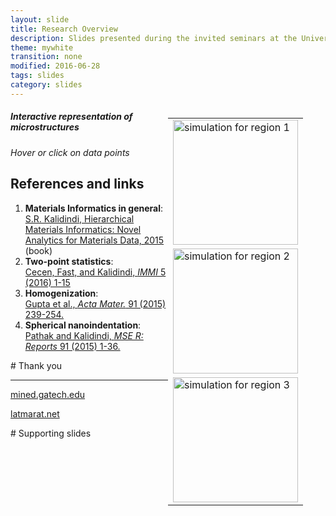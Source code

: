 ```yaml
---
layout: slide
title: Research Overview
description: Slides presented during the invited seminars at the University of Tokyo, NIMS (Japan), and LEM3 (France), June-July 2016.
theme: mywhite
transition: none
modified: 2016-06-28
tags: slides
category: slides
---
```


<section data-background="{{ site.url }}/images/2016-07-01-presentation/slides/Slide01.png" data-background-size="contain">
</section>

<section data-background="{{ site.url }}/images/2016-07-01-presentation/slides/Slide02.png" data-background-size="contain">
</section>

<section data-background="{{ site.url }}/images/2016-07-01-presentation/slides/Slide03.png" data-background-size="contain">
</section>

<section data-background="{{ site.url }}/images/2016-07-01-presentation/slides/Slide04.png" data-background-size="contain">
</section>

<section data-background="{{ site.url }}/images/2016-07-01-presentation/slides/Slide05.png" data-background-size="contain">
</section>

<section data-background="{{ site.url }}/images/2016-07-01-presentation/slides/Slide06.png" data-background-size="contain">
</section>

<section data-background="{{ site.url }}/images/2016-07-01-presentation/slides/Slide07.png" data-background-size="contain">
</section>

<section data-background="{{ site.url }}/images/2016-07-01-presentation/slides/Slide08.png" data-background-size="contain">
</section>

<section data-background="{{ site.url }}/images/2016-07-01-presentation/slides/Slide09.png" data-background-size="contain">
</section>

<section data-background="{{ site.url }}/images/2016-07-01-presentation/slides/Slide10.png" data-background-size="contain">
</section>

<section data-background="{{ site.url }}/images/2016-07-01-presentation/slides/Slide12.png" data-background-size="contain">
</section>

<section data-background="{{ site.url }}/images/2016-07-01-presentation/slides/Slide13.png" data-background-size="contain">
</section>

<section data-background="{{ site.url }}/images/2016-07-01-presentation/slides/Slide14.png" data-background-size="contain">
</section>

<section data-background="{{ site.url }}/images/2016-07-01-presentation/slides/Slide15.png" data-background-size="contain">
</section>

<section data-background="{{ site.url }}/images/2016-07-01-presentation/slides/Slide16.png" data-background-size="contain">

<div class="column" style="float:right; width: 50%">
<table>

<tr>
<td>
<img class="plain" src="{{ site.url }}/images/2016-07-01-presentation/img/tex-1.gif" height="200" alt="simulation for region 1"/>
</td>
</tr>

<tr>
<td>
<img class="plain" src="{{ site.url }}/images/2016-07-01-presentation/img/tex-2.gif" height="200" alt="simulation for region 2"/>
</td>
</tr>

<tr>

<td>
<img class="plain" src="{{ site.url }}/images/2016-07-01-presentation/img/tex-3.gif" height="200" alt="simulation for region 3"/>
</td>
</tr>

</table>
</div>

</section>

<section data-background="{{ site.url }}/images/2016-07-01-presentation/slides/Slide17.png" data-background-size="contain">
</section>

<style>.header6 header:after { content: "Decoupled FE + CPFE simuations"; }</style>
<section data-state="header6" data-background-video="{{ site.url }}/images/2016-07-01-presentation/img/ecap.webm" data-background-video-loop="true" data-background-size="contain">
</section>

<section data-background="{{ site.url }}/images/2016-07-01-presentation/slides/Slide19.png" data-background-size="contain">
</section>

<section data-background="{{ site.url }}/images/2016-07-01-presentation/slides/Slide20.png" data-background-size="contain">
</section>

<section data-background="{{ site.url }}/images/2016-07-01-presentation/slides/Slide21.png" data-background-size="contain">
</section>

<section data-background="{{ site.url }}/images/2016-07-01-presentation/slides/Slide22.png" data-background-size="contain">
</section>

<section data-background="{{ site.url }}/images/2016-07-01-presentation/slides/Slide23.png" data-background-size="contain">
</section>

<section data-background="{{ site.url }}/images/2016-07-01-presentation/slides/Slide24.png" data-background-size="contain">
</section>

<section data-background="{{ site.url }}/images/2016-07-01-presentation/slides/Slide25.png" data-background-size="contain">
</section>

<section data-background="{{ site.url }}/images/2016-07-01-presentation/slides/Slide26.png" data-background-size="contain">
</section>

<section data-background="{{ site.url }}/images/2016-07-01-presentation/slides/Slide27.png" data-background-size="contain">
</section>

<section data-background="{{ site.url }}/images/2016-07-01-presentation/slides/Slide28.png" data-background-size="contain">
</section>

<section data-background="{{ site.url }}/images/2016-07-01-presentation/slides/Slide29.png" data-background-size="contain">
</section>

<section data-background="{{ site.url }}/images/2016-07-01-presentation/slides/Slide30.png" data-background-size="contain">
</section>

<section data-background="{{ site.url }}/images/2016-07-01-presentation/slides/Slide31.png" data-background-size="contain">
</section>

<section data-background="{{ site.url }}/images/2016-07-01-presentation/slides/Slide32.png" data-background-size="contain">
</section>

<section data-background="{{ site.url }}/images/2016-07-01-presentation/slides/Slide33.png" data-background-size="contain">
</section>

<section data-background="{{ site.url }}/images/2016-07-01-presentation/slides/Slide34.png" data-background-size="contain">
</section>

<section data-background="{{ site.url }}/images/2016-07-01-presentation/slides/Slide35.png" data-background-size="contain">
</section>

<section data-background="{{ site.url }}/images/2016-07-01-presentation/slides/Slide36.png" data-background-size="contain">
</section>

<section data-background="{{ site.url }}/images/2016-07-01-presentation/slides/Slide37.png" data-background-size="contain">
</section>

<section data-background="{{ site.url }}/images/2016-07-01-presentation/slides/Slide38.png" data-background-size="contain">
</section>

<section data-background="{{ site.url }}/images/2016-07-01-presentation/slides/Slide39.png" data-background-size="contain">
</section>

<section data-background="{{ site.url }}/images/2016-07-01-presentation/slides/Slide40.png" data-background-size="contain">
</section>

<section data-background="{{ site.url }}/images/2016-07-01-presentation/slides/Slide41.png" data-background-size="contain">
</section>

<section data-background="{{ site.url }}/images/2016-07-01-presentation/slides/Slide42.png" data-background-size="contain">
</section>

<section data-background="{{ site.url }}/images/2016-07-01-presentation/slides/Slide43.png" data-background-size="contain">
</section>

<section data-background="{{ site.url }}/images/2016-07-01-presentation/slides/Slide44.png" data-background-size="contain">
</section>

<section data-background="{{ site.url }}/images/2016-07-01-presentation/slides/Slide45.png" data-background-size="contain">
</section>

<section data-background="{{ site.url }}/images/2016-07-01-presentation/slides/Slide46.png" data-background-size="contain">
</section>

<section data-background="{{ site.url }}/images/2016-07-01-presentation/slides/Slide47.png" data-background-size="contain">
</section>

<section data-background="{{ site.url }}/images/2016-07-01-presentation/slides/Slide48.png" data-background-size="contain">
</section>

<section data-background="{{ site.url }}/images/2016-07-01-presentation/slides/Slide49.png" data-background-size="contain">
</section>

<section data-background="{{ site.url }}/images/2016-07-01-presentation/slides/Slide50.png" data-background-size="contain">
</section>

<section data-background="{{ site.url }}/images/2016-07-01-presentation/slides/Slide51.png" data-background-size="contain">
</section>

<section data-background="{{ site.url }}/images/2016-07-01-presentation/slides/Slide52.png" data-background-size="contain">
</section>

<section data-background="{{ site.url }}/images/2016-07-01-presentation/slides/Slide53.png" data-background-size="contain">
</section>

<section data-background="{{ site.url }}/images/2016-07-01-presentation/slides/Slide54.png" data-background-size="contain">
</section>

<section>

<h5>Interactive representation of microstructures</h5>
<p><i>Hover or click on data points</i></p>

<style>
.axis path,
.axis line {
fill: none;
stroke: black;
shape-rendering: crispEdges;
}
.axis text {
font-family: sans-serif;
font-size: 11px;
}

</style>

<script src="http://d3js.org/d3.v3.min.js"></script>
<script src="{{ site.url }}/images/2016-07-01-presentation/scripts.js" type="text/javascript"></script>
<div class="column" style="float:left; width: 50%" id="left"></div>
<div class="column" style="float:right; width: 50%" id="right"></div>
<div id="author"></div>
<div id="link"></div>

<script>

d3.json('{{ site.url }}/images/2016-07-01-presentation/data/ldr.json',function(error, json) {
  if (error) return console.warn(error);
  data = json
  plotLDR(data);
})
</script>

</section>

<section data-background="{{ site.url }}/images/2016-07-01-presentation/slides/Slide55.png" data-background-size="contain">
</section>

<section data-background="{{ site.url }}/images/2016-07-01-presentation/slides/Slide56.png" data-background-size="contain">
</section>

<section data-background="{{ site.url }}/images/2016-07-01-presentation/slides/Slide57.png" data-background-size="contain">
</section>

<section data-background="{{ site.url }}/images/2016-07-01-presentation/slides/Slide58.png" data-background-size="contain">
</section>

<section>
<h2>References and links</h2>

<ol>
  <li><b>Materials Informatics in general</b>:<br>
  <a href="https://dx.doi.org/10.1016/B978-0-12-410394-8.00009-6">S.R. Kalidindi, Hierarchical Materials Informatics: Novel Analytics for Materials Data, 2015</a> (book)
  </li>

  <li><b>Two-point statistics</b>:<br>
  <a href="https://dx.doi.org/10.1186/s40192-015-0044-x">Cecen, Fast, and Kalidindi, <i>IMMI</i> 5 (2016) 1-15</a>
  </li>

  <li><b>Homogenization</b>:<br>
  <a href="https://dx.doi.org/10.1016/j.actamat.2015.02.045">Gupta et al., <i>Acta Mater.</i> 91 (2015) 239-254.</a>
  </li>

  <li><b>Spherical nanoindentation</b>:<br>
  <a href="https://dx.doi.org/10.1016/j.mser.2015.02.001">Pathak and Kalidindi, <i>MSE R: Reports</i> 91 (2015) 1-36.</a>
  </li>
</ol>

</section>

<section data-markdown>
# Thank you

-------
[mined.gatech.edu](http://mined.gatech.edu)

[latmarat.net](http://latmarat.net)
</section>

<section data-markdown>
# Supporting slides
</section>

<section data-background="{{ site.url }}/images/2016-07-01-presentation/slides/Slide59.png" data-background-size="contain">
</section>
